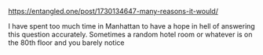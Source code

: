 
https://entangled.one/post/1730134647-many-reasons-it-would/

I have spent too much time in Manhattan to have a hope in hell of answering this question accurately. Sometimes a random hotel room or whatever is on the 80th floor and you barely notice
